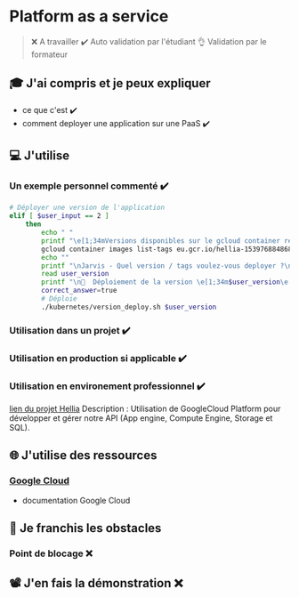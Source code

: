 # Platform as a service
> ❌ A travailler
> ✔️ Auto validation par l'étudiant
> 👌 Validation par le formateur


## 🎓 J'ai compris et je peux expliquer
- ce que c'est ✔️
- comment deployer une application sur une PaaS ✔️


## 💻 J'utilise
### Un exemple personnel commenté ✔️
```sh
# Déployer une version de l'application
elif [ $user_input == 2 ]
    then
        echo " "
        printf "\e[1;34mVersions disponibles sur le gcloud container registry:\e[0m\n"
        gcloud container images list-tags eu.gcr.io/hellia-1539768848684/hellia-app-front
        echo ""
        printf "\nJarvis - Quel version / tags voulez-vous deployer ?\n"
        read user_version
        printf "\n🌟  Déploiement de la version \e[1;34m$user_version\e[0m de l'application 🌟 \n"
        correct_answer=true
        # Déploie
        ./kubernetes/version_deploy.sh $user_version
```

### Utilisation dans un projet ✔️
### Utilisation en production si applicable ✔️
### Utilisation en environement professionnel ✔️
[lien du projet Hellia](https://app.hellia.fr/)
Description : Utilisation de GoogleCloud Platform pour développer et gérer notre API (App engine, Compute Engine, Storage et SQL).


## 🌐 J'utilise des ressources
### [Google Cloud](https://cloud.google.com/docs)
- documentation Google Cloud


## 🚧 Je franchis les obstacles
### Point de blocage ❌ 


## 📽️ J'en fais la démonstration ❌
